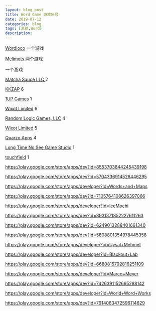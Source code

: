 ```yaml
---
layout: blog_post
title: Word Game 游戏帐号
date: 2019-07-12
categories: blog
tags: [总结,Word]
description: 
---
```

[Wordloco](https://play.google.com/store/apps/developer?id=Wordloco)
一个游戏


[Melimots ](https://play.google.com/store/apps/developer?id=Melimots)
两个游戏


[](https://play.google.com/store/apps/developer?id=Word+Search+Puzzle+Games)
一个游戏

[Matcha Sauce LLC ](https://play.google.com/store/apps/dev?id=5345782422249673276)
2

[KKZAP](https://play.google.com/store/apps/developer?id=KKZAP+Word+Puzzle++Games)
6

[1UP Games](https://play.google.com/store/apps/dev?id=7387813357476822845)
1

[Wixot Limited](https://play.google.com/store/apps/dev?id=7886462319320555758)
6

[Random Logic Games, LLC](https://play.google.com/store/apps/dev?id=8111076891443836168)
4

[Wixot Limited](https://play.google.com/store/apps/dev?id=7886462319320555758)
5

[Quarzo Apps](https://play.google.com/store/apps/dev?id=8933575792593715746)
4

[Long Time No See Game Studio](https://play.google.com/store/apps/developer?id=Long+Time+No+See+Game+Studio)
1

[touchfield](https://play.google.com/store/apps/developer?id=touchfield)
1

https://play.google.com/store/apps/dev?id=8553703844245439198

https://play.google.com/store/apps/dev?id=5704336914526446295

https://play.google.com/store/apps/developer?id=Words+and+Maps

https://play.google.com/store/apps/dev?id=7105764108626397066

https://play.google.com/store/apps/developer?id=IceMochi

https://play.google.com/store/apps/dev?id=8931371852227611263

https://play.google.com/store/apps/dev?id=6249013288401661340

https://play.google.com/store/apps/dev?id=5808801354978445358

https://play.google.com/store/apps/developer?id=Uysal+Mehmet

https://play.google.com/store/apps/developer?id=Blackout+Lab

https://play.google.com/store/apps/dev?id=6680815792816251109

https://play.google.com/store/apps/developer?id=Marco+Meyer

https://play.google.com/store/apps/dev?id=7426391152695288142

https://play.google.com/store/apps/developer?id=World+Word+Works

https://play.google.com/store/apps/dev?id=7914063472596114629




